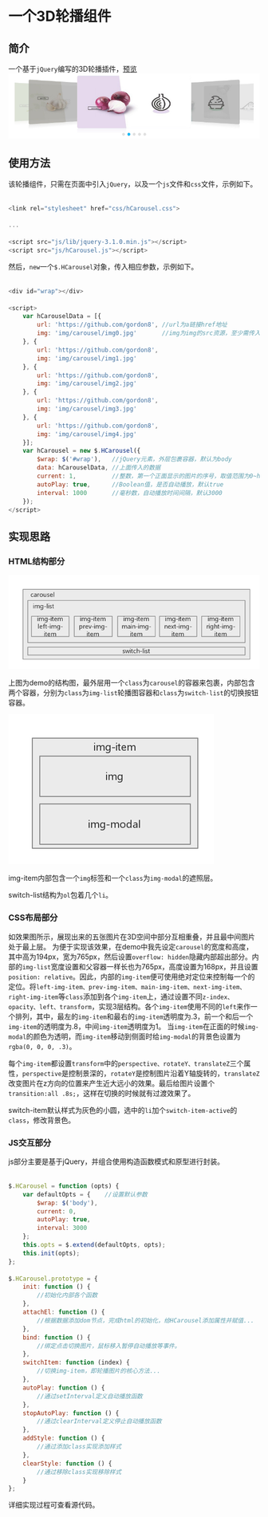 # 一个3D轮播组件

## 简介

一个基于```jQuery```编写的3D轮播插件，[预览](https://gordon8.github.io/project/hCarousel)
![截图](img/screenshot.jpg)

## 使用方法

该轮播组件，只需在页面中引入```jQuery```，以及一个```js```文件和```css```文件，示例如下。

```javascript

<link rel="stylesheet" href="css/hCarousel.css">

...

<script src="js/lib/jquery-3.1.0.min.js"></script>
<script src="js/hCarousel.js"></script>

```

然后，```new```一个```$.HCarousel```对象，传入相应参数，示例如下。

```javascript

<div id="wrap"></div>

<script>
    var hCarouselData = [{
        url: 'https://github.com/gordon8', //url为a链接href地址
        img: 'img/carousel/img0.jpg'       //img为img的src资源，至少需传入5个元素
    }, {
        url: 'https://github.com/gordon8',
        img: 'img/carousel/img1.jpg'
    }, {
        url: 'https://github.com/gordon8',
        img: 'img/carousel/img2.jpg'
    }, {
        url: 'https://github.com/gordon8',
        img: 'img/carousel/img3.jpg'
    }, {
        url: 'https://github.com/gordon8',
        img: 'img/carousel/img4.jpg'
    }];
    var hCarousel = new $.HCarousel({
        $wrap: $('#wrap'),   //jQuery元素，外层包裹容器，默认为body
        data: hCarouselData, //上面传入的数据
        current: 1,          //整数，第一个正面显示的图片的序号，取值范围为0~hCarouselData.length-1，默认为0
        autoPlay: true,      //Boolean值，是否自动播放，默认true
        interval: 1000       //毫秒数，自动播放时间间隔，默认3000
    });
</script>

```

## 实现思路

### HTML结构部分

![carousel结构图](img/carousel-structure.png)

上图为demo的结构图，最外层用一个```class```为```carousel```的容器来包裹，内部包含两个容器，分别为```class```为```img-list```轮播图容器和```class```为```switch-list```的切换按钮容器。

![img-item结构图](img/img-item-structure.png)

img-item内部包含一个```img```标签和一个```class```为```img-modal```的遮照层。

switch-list结构为```ol```包着几个```li```。

### CSS布局部分

如效果图所示，展现出来的五张图片在3D空间中部分互相重叠，并且最中间图片处于最上层。
为便于实现该效果，在demo中我先设定```carousel```的宽度和高度，其中高为194px，宽为765px，然后设置```overflow: hidden```隐藏内部超出部分。内部的```img-list```宽度设置和父容器一样长也为765px，高度设置为168px，并且设置```position: relative```。因此，内部的```img-item```便可使用绝对定位来控制每一个的定位。将```left-img-item、prev-img-item、main-img-item、next-img-item、right-img-item```等```class```添加到各个```img-item```上，通过设置不同```z-index、opacity、left、transform```，实现3层结构。各个```img-item```使用不同的```left```来作一个排列，其中，最左的```img-item```和最右的```img-item```透明度为.3，前一个和后一个```img-item```的透明度为.8，中间```img-item```透明度为1。
当```img-item```在正面的时候```img-modal```的颜色为透明，而```img-item```移动到侧面时给```img-modal```的背景色设置为```rgba(0, 0, 0, .3)```。

每个```img-item```都设置```transform```中的```perspective、rotateY、translateZ```三个属性，```perspective```是控制景深的，```rotateY```是控制图片沿着Y轴旋转的，```translateZ```改变图片在z方向的位置来产生近大远小的效果。最后给图片设置个```transition:all .8s;```，这样在切换的时候就有过渡效果了。

switch-item默认样式为灰色的小圆，选中的```li```加个```switch-item-active```的```class```，修改背景色。

### JS交互部分

js部分主要是基于jQuery，并组合使用构造函数模式和原型进行封装。

```javascript

$.HCarousel = function (opts) {
    var defaultOpts = {    //设置默认参数
        $wrap: $('body'),
        current: 0,
        autoPlay: true,
        interval: 3000
    };
    this.opts = $.extend(defaultOpts, opts);
    this.init(opts);
};

$.HCarousel.prototype = {
    init: function () {
        //初始化内部各个函数
    },
    attachEl: function () {
        //根据数据添加dom节点，完成html的初始化，给HCarousel添加属性并赋值...
    },
    bind: function () {
        //绑定点击切换图片，鼠标移入暂停自动播放等事件。
    },
    switchItem: function (index) {
        //切换img-item，即轮播图片的核心方法...
    },
    autoPlay: function () {
        //通过setInterval定义自动播放函数
    },
    stopAutoPlay: function () {
        //通过clearInterval定义停止自动播放函数
    },
    addStyle: function () {
        //通过添加class实现添加样式
    },
    clearStyle: function () {
        //通过移除class实现移除样式
    }
};

```

详细实现过程可查看源代码。


